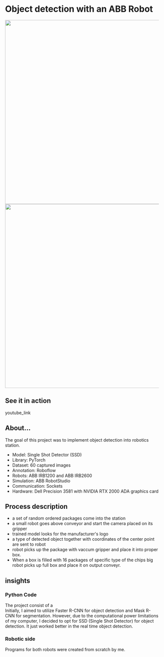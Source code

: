 # Object detection with an ABB Robot


<p float="center">
  <img src="https://github.com/arkurpas/Object-detection-ABB-RobotStudio/assets/129556066/c3988a6e-7703-490e-bcae-93ff3a80b005)" width="600" />
  <img src="https://github.com/arkurpas/Object-detection-ABB-RobotStudio/assets/129556066/3d299685-de07-4fe2-ae93-cf3955cd3fe6" width="600" /> 
</p>


## See it in action
youtube_link

## About...
The goal of this project was to implement object detection into robotics station. 

* Model: Single Shot Detector (SSD)
* Library: PyTorch
* Dataset: 60 captured images
* Annotation: Roboflow
* Robots: ABB IRB1200 and ABB IRB2600
* Simulation: ABB RobotStudio
* Communication: Sockets
* Hardware: Dell Precision 3581 with NVIDIA RTX 2000 ADA graphics card 

  
## Process description

* a set of random ordered packages come into the station
* a small robot goes above conveyor and  start the camera placed on its gripper
* trained model looks for the manufacturer's logo
* a type of detected object together with coordinates of the center point are sent to robot
* robot picks up the package with vaccum gripper and place it into proper box.
* When a box is filled with 16 packages of specific type of the chips big robot picks up full box and place it on output conveyr.


## insights

### Python Code 
The project consist of a  
Initially, I aimed to utilize Faster R-CNN for object detection and Mask R-CNN for segmentation. However, due to the computational power limitations of my computer, I decided to opt for SSD (Single Shot Detector) for object detection. It just worked better in the real time object detection.

### Robotic side
Programs for both robots were created from scratch by me. 


